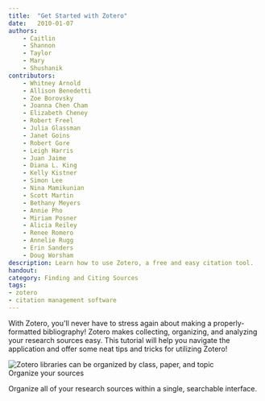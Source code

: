 ```yaml
---
title:  "Get Started with Zotero"
date:   2010-01-07
authors: 
    - Caitlin
    - Shannon
    - Taylor
    - Mary
    - Shushanik
contributors: 
    - Whitney Arnold
    - Allison Benedetti 
    - Zoe Borovsky
    - Joanna Chen Cham
    - Elizabeth Cheney
    - Robert Freel
    - Julia Glassman
    - Janet Goins
    - Robert Gore
    - Leigh Harris
    - Juan Jaime
    - Diana L. King
    - Kelly Kistner
    - Simon Lee
    - Nina Mamikunian
    - Scott Martin
    - Bethany Meyers
    - Annie Pho
    - Miriam Posner
    - Alicia Reiley
    - Renee Romero
    - Annelie Rugg
    - Erin Sanders
    - Doug Worsham
description: Learn how to use Zotero, a free and easy citation tool. 
handout: 
category: Finding and Citing Sources
tags:
- zotero
- citation management software 
---
```


<p class="intro">With Zotero, you'll never have to stress again about making a properly-formatted bibliography! Zotero makes collecting, organizing, and analyzing your research sources easy. This tutorial will help you navigate the application and offer some neat tips and tricks for utilizing Zotero!</p>

<!-- Maybe here in the "diagram" space we can put 3 cool things you can do with Zotero with just text and images? -->

  <div class="row">
    <div class="col s12 m6">
      <div class="card" style="height: 100%;">
        <!-- I think the side-by-side gifs might have made for too much motion on the screen. What do you think about stills? -->
        <div class="card-image">
          <img src="{{ '/assets/img/content/zotero-project-folders_150.png' | prepend: site.baseurl }}" alt="Zotero libraries can be organized by class, paper, and topic">
        </div>
        <div class="card-content">
        <span class="card-title">Organize your sources</span>
        <p>Organize all of your research sources within a single, searchable interface.</p>
        </div>
      </div>
    </div>
   <div class="col s12 m6">
      <div class="card">
        <div class="card-image">
          <img src="{{ '/assets/img/content/zotero-citations.png' | prepend: site.baseurl }}" alt="Zotero's plug-in for word allows you to create citations while writing a paper.">
        </div>
        <div class="card-content">
          <span class="card-title">Cite as you write</span>
          <p>Choose your style of citation, and then easily insert an in-text citation.</p>
        </div>
      </div>
    </div>
    <!--
    <div class="col s12 m4">
      <div class="card">
        <div class="card-image">
          <img style="max-height: 144px;" src="https://www.evernote.com/l/AN9ofhgS_rxB_o_EKsusvT_PPd2cCsR22XYB/image.png" alt="Make a biblography with copy and paste.">
        </div>
        <div class="card-content">
          <span class="card-title">Make bibliographies instantly</span>
          <p>Select your sources and make a bibilography with ease.</p>
        </div>
      </div>
    </div>
  </div> 
  -->
<h3>&nbsp;</h3>

<h3>Give it a try:</h3>

<p class="flow-text">Want to get started? Check out our <a href="http://uclalibrary.github.io/slides/tutorial-zotero-intro.html#/" target="_blank">Zotero tutorial</a>:</p>

<center>
  <iframe class="embedbox" src="https://uclalibrary.github.io/research-tips/embeds/zotero/" width="95%" height="600px"></iframe>
</center>
<!-- include embed-and-share-buttons.html ? -->
<!--
<ul class="collapsible" data-collapsible="expandable">
    <li>
      <div class="collapsible-header"><i class="material-icons">forum</i>Want to talk about it? Set up a <em>free research consultation</em> to get help developing your ideas:</div>
      <div class="collapsible-body">
        <p>Ask a librarian <a href="http://library.ucla.edu/questions" target="_blank">24/7 chat service</a>.</p>
          <p>Set up a <a href="http://library.ucla.edu/questions" target="_blank">research consultation at a UCLA Library</a>.</p>
      </div>
    </li>
  </ul>
  -->
  

